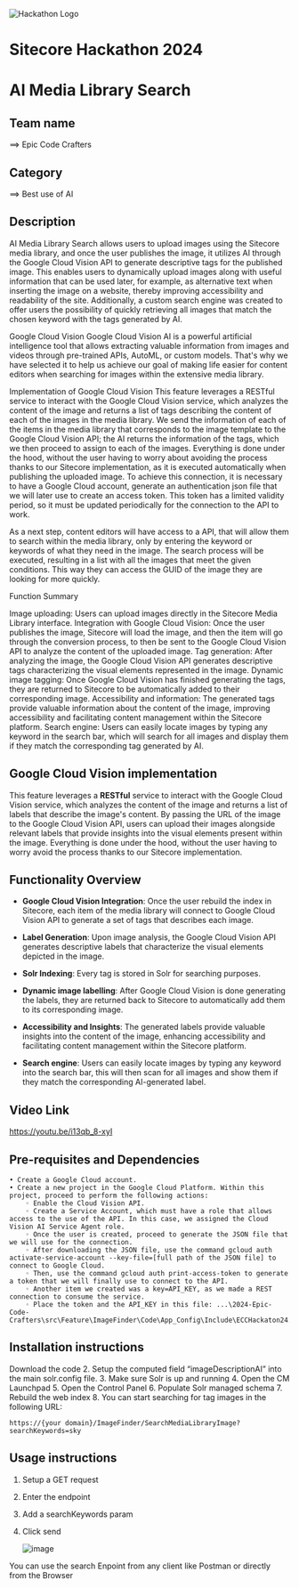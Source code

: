 ![Hackathon Logo](docs/images/hackathon.png?raw=true "Hackathon Logo")
# Sitecore Hackathon 2024

# AI Media Library Search

## Team name
⟹ Epic Code Crafters

## Category
⟹ Best use of AI

## Description
AI Media Library Search allows users to upload images using the Sitecore media library, and once the user publishes the image, it utilizes AI through the Google Cloud Vision API to generate descriptive tags for the published image. This enables users to dynamically upload images along with useful information that can be used later, for example, as alternative text when inserting the image on a website, thereby improving accessibility and readability of the site. Additionally, a custom search engine was created to offer users the possibility of quickly retrieving all images that match the chosen keyword with the tags generated by AI.

Google Cloud Vision
Google Cloud Vision AI is a powerful artificial intelligence tool that allows extracting valuable information from images and videos through pre-trained APIs, AutoML, or custom models. That's why we have selected it to help us achieve our goal of making life easier for content editors when searching for images within the extensive media library.

Implementation of Google Cloud Vision
This feature leverages a RESTful service to interact with the Google Cloud Vision service, which analyzes the content of the image and returns a list of tags describing the content of each of the images in the media library. We send the information of each of the items in the media library that corresponds to the image template to the Google Cloud Vision API; the AI returns the information of the tags, which we then proceed to assign to each of the images. Everything is done under the hood, without the user having to worry about avoiding the process thanks to our Sitecore implementation, as it is executed automatically when publishing the uploaded image. To achieve this connection, it is necessary to have a Google Cloud account, generate an authentication json file that we will later use to create an access token. This token has a limited validity period, so it must be updated periodically for the connection to the API to work.

As a next step, content editors will have access to a API, that will allow them to search within the media library, only by entering the keyword or keywords of what they need in the image. The search process will be executed, resulting in a list with all the images that meet the given conditions. This way they can access the GUID of the image they are looking for more quickly.

Function Summary

Image uploading: Users can upload images directly in the Sitecore Media Library interface.
Integration with Google Cloud Vision: Once the user publishes the image, Sitecore will load the image, and then the item will go through the conversion process, to then be sent to the Google Cloud Vision API to analyze the content of the uploaded image.
Tag generation: After analyzing the image, the Google Cloud Vision API generates descriptive tags characterizing the visual elements represented in the image.
Dynamic image tagging: Once Google Cloud Vision has finished generating the tags, they are returned to Sitecore to be automatically added to their corresponding image.
Accessibility and information: The generated tags provide valuable information about the content of the image, improving accessibility and facilitating content management within the Sitecore platform.
Search engine: Users can easily locate images by typing any keyword in the search bar, which will search for all images and display them if they match the corresponding tag generated by AI.

## Google Cloud Vision implementation

This feature leverages a **RESTful** service to interact with the Google Cloud Vision service, which analyzes the content of the image and returns a list of labels that describe the image's content. By passing the URL of the image to the Google Cloud Vision API, users can upload their images alongside relevant labels that provide insights into the visual elements present within the image. Everything is done under the hood, without the user having to worry avoid the process thanks to our Sitecore implementation.

## Functionality Overview

-  **Google Cloud Vision Integration**: Once the user rebuild the index in Sitecore, each item of the media library will connect to Google Cloud Vision API to generate a set of tags that describes each image.

-  **Label Generation**: Upon image analysis, the Google Cloud Vision API generates descriptive labels that characterize the visual elements depicted in the image.

-  **Solr Indexing**: Every tag is stored in Solr for searching purposes.

-  **Dynamic image labelling**: After Google Cloud Vision is done generating the labels, they are returned back to Sitecore to automatically add them to its corresponding image.

-  **Accessibility and Insights**: The generated labels provide valuable insights into the content of the image, enhancing accessibility and facilitating content management within the Sitecore platform.

-  **Search engine**: Users can easily locate images by typing any keyword into the search bar, this will then scan for all images and show them if they match the corresponding AI-generated label.

## Video Link

https://youtu.be/i13qb_8-xyI 

## Pre-requisites and Dependencies

    • Create a Google Cloud account.
    • Create a new project in the Google Cloud Platform. Within this project, proceed to perform the following actions:
        ◦ Enable the Cloud Vision API.
        ◦ Create a Service Account, which must have a role that allows access to the use of the API. In this case, we assigned the Cloud Vision AI Service Agent role.
        ◦ Once the user is created, proceed to generate the JSON file that we will use for the connection.
        ◦ After downloading the JSON file, use the command gcloud auth activate-service-account --key-file=[full path of the JSON file] to connect to Google Cloud.
        ◦ Then, use the command gcloud auth print-access-token to generate a token that we will finally use to connect to the API.
        ◦ Another item we created was a key=API_KEY, as we made a REST connection to consume the service.
        ◦ Place the token and the API_KEY in this file: ...\2024-Epic-Code-Crafters\src\Feature\ImageFinder\Code\App_Config\Include\ECCHackaton24.Feature.Imagefinder\Feature.ImageFinder.config.

## Installation instructions

Download the code
2. Setup the computed field “imageDescriptionAI” into the main solr.config file.
3. Make sure Solr is up and running
4. Open the CM Launchpad
5. Open the Control Panel
6. Populate Solr managed schema
7. Rebuild the web index
8. You can start searching for tag images in the following URL:

	https://{your domain}/ImageFinder/SearchMediaLibraryImage?searchKeywords=sky 



## Usage instructions

1. Setup a GET request
2. Enter the endpoint
3. Add a searchKeywords param
4. Click send

   ![image](https://github.com/Sitecore-Hackathon/2024-Epic-Code-Crafters/assets/106611133/90447e17-f0bb-4f7a-bf60-26120c952eac)


You can use the search Enpoint from any client like Postman or directly from the Browser
